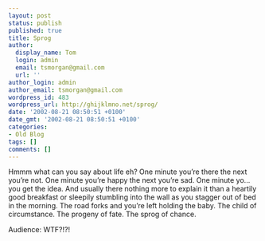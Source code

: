 ```yaml
---
layout: post
status: publish
published: true
title: Sprog
author:
  display_name: Tom
  login: admin
  email: tsmorgan@gmail.com
  url: ''
author_login: admin
author_email: tsmorgan@gmail.com
wordpress_id: 483
wordpress_url: http://ghijklmno.net/sprog/
date: '2002-08-21 08:50:51 +0100'
date_gmt: '2002-08-21 08:50:51 +0100'
categories:
- Old Blog
tags: []
comments: []
---
```

<p>Hmmm what can you say about life eh? One minute you&#8217;re there the next you&#8217;re not. One minute you&#8217;re happy the next you&#8217;re sad. One minute yo... you get the idea. And usually there nothing more to explain it than a heartily good breakfast or sleepily stumbling into the wall as you stagger out of bed in the morning. The road forks and you&#8217;re left holding the baby. The child of circumstance. The progeny of fate. The sprog of chance.</p>

<p>Audience: WTF?!?!</p>

